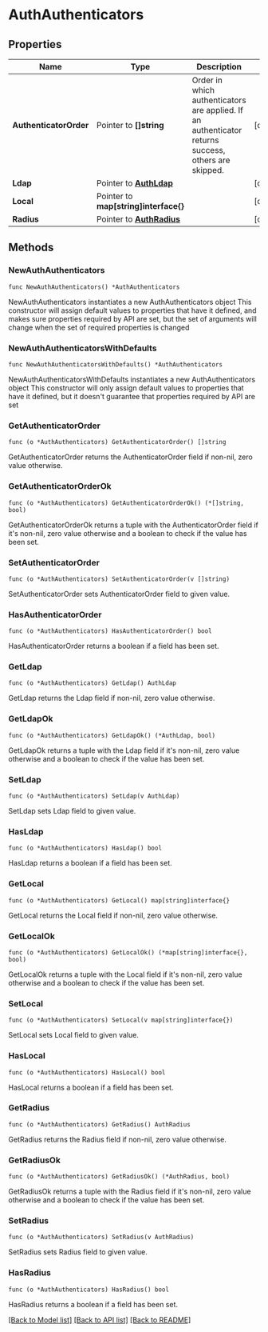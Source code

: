 # AuthAuthenticators

## Properties

Name | Type | Description | Notes
------------ | ------------- | ------------- | -------------
**AuthenticatorOrder** | Pointer to **[]string** | Order in which authenticators are applied. If an authenticator returns success, others are skipped. | [optional] 
**Ldap** | Pointer to [**AuthLdap**](authLdap.md) |  | [optional] 
**Local** | Pointer to **map[string]interface{}** |  | [optional] 
**Radius** | Pointer to [**AuthRadius**](authRadius.md) |  | [optional] 

## Methods

### NewAuthAuthenticators

`func NewAuthAuthenticators() *AuthAuthenticators`

NewAuthAuthenticators instantiates a new AuthAuthenticators object
This constructor will assign default values to properties that have it defined,
and makes sure properties required by API are set, but the set of arguments
will change when the set of required properties is changed

### NewAuthAuthenticatorsWithDefaults

`func NewAuthAuthenticatorsWithDefaults() *AuthAuthenticators`

NewAuthAuthenticatorsWithDefaults instantiates a new AuthAuthenticators object
This constructor will only assign default values to properties that have it defined,
but it doesn't guarantee that properties required by API are set

### GetAuthenticatorOrder

`func (o *AuthAuthenticators) GetAuthenticatorOrder() []string`

GetAuthenticatorOrder returns the AuthenticatorOrder field if non-nil, zero value otherwise.

### GetAuthenticatorOrderOk

`func (o *AuthAuthenticators) GetAuthenticatorOrderOk() (*[]string, bool)`

GetAuthenticatorOrderOk returns a tuple with the AuthenticatorOrder field if it's non-nil, zero value otherwise
and a boolean to check if the value has been set.

### SetAuthenticatorOrder

`func (o *AuthAuthenticators) SetAuthenticatorOrder(v []string)`

SetAuthenticatorOrder sets AuthenticatorOrder field to given value.

### HasAuthenticatorOrder

`func (o *AuthAuthenticators) HasAuthenticatorOrder() bool`

HasAuthenticatorOrder returns a boolean if a field has been set.

### GetLdap

`func (o *AuthAuthenticators) GetLdap() AuthLdap`

GetLdap returns the Ldap field if non-nil, zero value otherwise.

### GetLdapOk

`func (o *AuthAuthenticators) GetLdapOk() (*AuthLdap, bool)`

GetLdapOk returns a tuple with the Ldap field if it's non-nil, zero value otherwise
and a boolean to check if the value has been set.

### SetLdap

`func (o *AuthAuthenticators) SetLdap(v AuthLdap)`

SetLdap sets Ldap field to given value.

### HasLdap

`func (o *AuthAuthenticators) HasLdap() bool`

HasLdap returns a boolean if a field has been set.

### GetLocal

`func (o *AuthAuthenticators) GetLocal() map[string]interface{}`

GetLocal returns the Local field if non-nil, zero value otherwise.

### GetLocalOk

`func (o *AuthAuthenticators) GetLocalOk() (*map[string]interface{}, bool)`

GetLocalOk returns a tuple with the Local field if it's non-nil, zero value otherwise
and a boolean to check if the value has been set.

### SetLocal

`func (o *AuthAuthenticators) SetLocal(v map[string]interface{})`

SetLocal sets Local field to given value.

### HasLocal

`func (o *AuthAuthenticators) HasLocal() bool`

HasLocal returns a boolean if a field has been set.

### GetRadius

`func (o *AuthAuthenticators) GetRadius() AuthRadius`

GetRadius returns the Radius field if non-nil, zero value otherwise.

### GetRadiusOk

`func (o *AuthAuthenticators) GetRadiusOk() (*AuthRadius, bool)`

GetRadiusOk returns a tuple with the Radius field if it's non-nil, zero value otherwise
and a boolean to check if the value has been set.

### SetRadius

`func (o *AuthAuthenticators) SetRadius(v AuthRadius)`

SetRadius sets Radius field to given value.

### HasRadius

`func (o *AuthAuthenticators) HasRadius() bool`

HasRadius returns a boolean if a field has been set.


[[Back to Model list]](../README.md#documentation-for-models) [[Back to API list]](../README.md#documentation-for-api-endpoints) [[Back to README]](../README.md)


